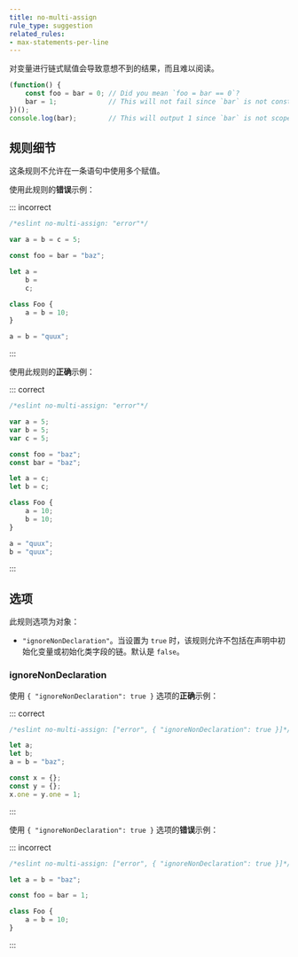 ```yaml
---
title: no-multi-assign
rule_type: suggestion
related_rules:
- max-statements-per-line
---
```


对变量进行链式赋值会导致意想不到的结果，而且难以阅读。

```js
(function() {
    const foo = bar = 0; // Did you mean `foo = bar == 0`?
    bar = 1;             // This will not fail since `bar` is not constant.
})();
console.log(bar);        // This will output 1 since `bar` is not scoped.
```

## 规则细节

这条规则不允许在一条语句中使用多个赋值。

使用此规则的**错误**示例：

::: incorrect

```js
/*eslint no-multi-assign: "error"*/

var a = b = c = 5;

const foo = bar = "baz";

let a =
    b =
    c;

class Foo {
    a = b = 10;
}

a = b = "quux";
```

:::

使用此规则的**正确**示例：

::: correct

```js
/*eslint no-multi-assign: "error"*/

var a = 5;
var b = 5;
var c = 5;

const foo = "baz";
const bar = "baz";

let a = c;
let b = c;

class Foo {
    a = 10;
    b = 10;
}

a = "quux";
b = "quux";
```

:::

## 选项

此规则选项为对象：

* `"ignoreNonDeclaration"`。当设置为 `true` 时，该规则允许不包括在声明中初始化变量或初始化类字段的链。默认是 `false`。

### ignoreNonDeclaration

使用 `{ "ignoreNonDeclaration": true }` 选项的**正确**示例：

::: correct

```js
/*eslint no-multi-assign: ["error", { "ignoreNonDeclaration": true }]*/

let a;
let b;
a = b = "baz";

const x = {};
const y = {};
x.one = y.one = 1;
```

:::

使用 `{ "ignoreNonDeclaration": true }` 选项的**错误**示例：

::: incorrect

```js
/*eslint no-multi-assign: ["error", { "ignoreNonDeclaration": true }]*/

let a = b = "baz";

const foo = bar = 1;

class Foo {
    a = b = 10;
}
```

:::
